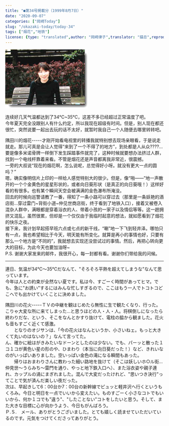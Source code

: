 ```yaml
---
title: "●第34号掲載分（1999年8月7日）"
date: "2020-09-07"
categories: ["岡崎Today"]
slug: "/okazaki-today/today-34"
tags: ["烟花","地铁"]
license: {type: "translated",author: "岡崎律子",translator: "貓总",reproduced-url: "http://www.ne.jp/asahi/okazaki/book/today/today34.html",reproduced-website: "岡崎律子Book"}
---
```


[![](./images/today32.jpg)](./images/today32.jpg)


连续好几天气温都达到了34℃~35℃，这差不多已经超过正常温度了吧。  
今年夏天完全没跟别人有什么约定，所以我现在超级有时间。但是，别人现在都还很忙，突然说要一起出去玩的话不太好，就暂时我自己一个人随便去哪里转转吧。  


隅田川的烟花-----才刚开始看电视里的转播我就特别想去现场亲眼看，于是说走就走。那儿可真是会让人觉得“来到了一个不得了的地方”，到处都是人从众????…要是像多米诺骨牌一样倒下发生踩踏事件就完了，这种时候就要想办法挤过人群，找到一个电线杆靠着来看。不管是烟花还是声音都离我非常近，很震撼。  
一旁的大叔说“现在的烟花啊，怎么说呢，总觉得好小呀。就没有更大一点的圆吗？”  
嗯，确实像明信片上印的一样给人感觉特别大的很少。但是，像“啪——”地一声散开的一个个金黄色的星星形状的，或者向日葵形状（是真正的向日葵哦！）这样好看的有很多。也有某个瞬间天空会被满满的金色瀑布所淹没。  
回去的时候向巡警请教了一番，得知了一条小路可以穿过去（那里是一条妖艳的酒店街…穿过雷门~背街小道~仲见世商店街，终于看到了地铁入口），接着又被卷入混杂人群中，满眼都是穿着浴衣的人、带着小孩的一家子以及情侣等等。这一趟拥挤又混乱，虽然很累，但却是一个仅仅由于我临时起意的想法，就如愿看到了烟花的快乐之夜。  
接下来，我计划早起搭早班六点或七点的新干线，“唰”地一下飞到轻井泽。哪怕只有一点，我也希望相比于今天，明天能有所变化。就算是再小的事情也好，只要有那么一个地方是“不同的”，我就想去实现还没尝试过的事情。然后，再把心转向更大的目标，为此今天也要加油呀~  
P.S. 谢谢大家发来的邮件，我很开心，每一封都有看。谢谢你们带给我的问候。  

---

連日、気温が34℃～35℃だなんて、"そろそろ平熱を超えてしまうな"なんて思っています。  
    今年は人との約束が全然ない夏です。私は今、すごーく時間があってヒマ。でも、急に"お誘い"するにはみんな忙しすぎるので、ここはもう一人でトコトコどこへでも出かけていくことに決めました。  

隅田川の花火-----ＴＶの中継を観はじめたら無性に生で観たくなり、行った。こりゃ大変な所に来てしまった…と思うほどの人・人・人。将棋倒しになったら終わりだな、という、そこをなんとかすり抜けて、電柱の脇から観ました。花火も音もすごく近くて感激。  
　　となりのオジサンは、「今の花火はなんというか、小さいねェ。もっと大きくて丸いのはないの？」なんて言ってた。  
ん、確かに絵はがきみたいなドーンとしたのは少ない。でも、パーッと散った１コ１コが黄色い星の形のや、ひまわり（本当に向日葵だった！）など、きれいなのがいっぱいありました。空いっぱい金色の滝になる瞬間もあった。  
　　帰りはおまわりさんに教わった細い路地を抜けて（そこは妖しいホ○ル街…仲見世～うらみち～雷門を通り、やっと地下鉄入口へ）、また浴衣姿や親子連れ、カップルの渦にまぎれました。混んで大変だったけれど、"思いつき決行"ってことで気が済んだ楽しい夜だった。  
次は、早起きして6：00台か7：00台の新幹線でピュッと軽井沢へ行くというもくろみ。今日と明日を一点でいいから変えたい。ものすごーく小さなコトでもいいから、何か１コでも"違う"、"したことない"コトをしたいと思う。そして、また大きな目標に心が向かうよう、今日もがんばろう。  
Ｐ.Ｓ.　メール、ありがとうございました。とても嬉しく読ませていただいているのです。元気をつけてくださってありがとう。  